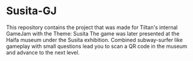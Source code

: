 # Susita-GJ

This repository contains the project that was made for Tiltan's internal GameJam with the Theme: Susita
The game was later presented at the Haifa museum under the Susita exhibition.
Combined subway-surfer like gameplay with small questions lead you to scan a QR code in the museum and advance to the next level.
